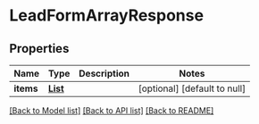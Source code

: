 # LeadFormArrayResponse
## Properties

| Name | Type | Description | Notes |
|------------ | ------------- | ------------- | -------------|
| **items** | [**List**](LeadFormArrayResponse_items_inner.md) |  | [optional] [default to null] |

[[Back to Model list]](../README.md#documentation-for-models) [[Back to API list]](../README.md#documentation-for-api-endpoints) [[Back to README]](../README.md)

